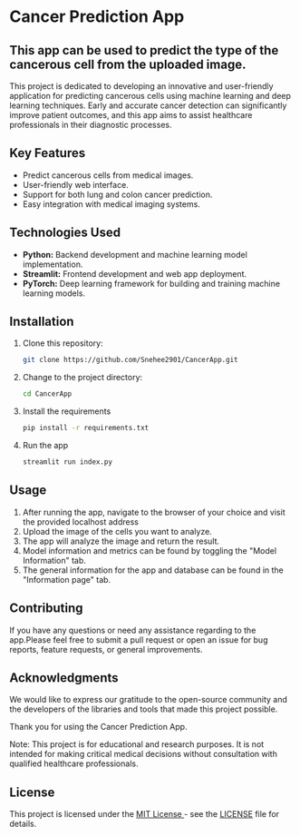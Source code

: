 # Cancer Prediction App

## This app can be used to predict the type of the cancerous cell from the uploaded image.

This project is dedicated to developing an innovative and user-friendly application for predicting cancerous cells using machine learning and deep learning techniques. Early and accurate cancer detection can significantly improve patient outcomes, and this app aims to assist healthcare professionals in their diagnostic processes.

## Key Features

- Predict cancerous cells from medical images.
- User-friendly web interface.
- Support for both lung and colon cancer prediction.
- Easy integration with medical imaging systems.

## Technologies Used

- **Python:** Backend development and machine learning model implementation.
- **Streamlit:** Frontend development and web app deployment.
- **PyTorch:** Deep learning framework for building and training machine learning models.

## Installation

1. Clone this repository:

   ```bash
   git clone https://github.com/Snehee2901/CancerApp.git
   ```

2. Change to the project directory:

   ```bash
   cd CancerApp
   ```

3. Install the requirements
   ```bash
   pip install -r requirements.txt
   ```
4. Run the app
   ```bash
   streamlit run index.py
   ```

## Usage

1. After running the app, navigate to the browser of your choice and visit the provided localhost address
2. Upload the image of the cells you want to analyze.
3. The app will analyze the image and return the result.
4. Model information and metrics can be found by toggling the "Model Information" tab.
5. The general information for the app and database can be found in the "Information page" tab.

## Contributing

If you have any questions or need any assistance regarding to the app.Please feel free to submit a pull request or open an issue for bug reports, feature requests, or general improvements.

## Acknowledgments

We would like to express our gratitude to the open-source community and the developers of the libraries and tools that made this project possible.

Thank you for using the Cancer Prediction App.

Note: This project is for educational and research purposes. It is not intended for making critical medical decisions without consultation with qualified healthcare professionals.

## License

This project is licensed under the <a href="https://github.com/Snehee2901/CancerApp/blob/main/LICENSE">MIT License </a>- see the <a href="https://github.com/Snehee2901/CancerApp/blob/main/LICENSE">LICENSE</a> file for details.
